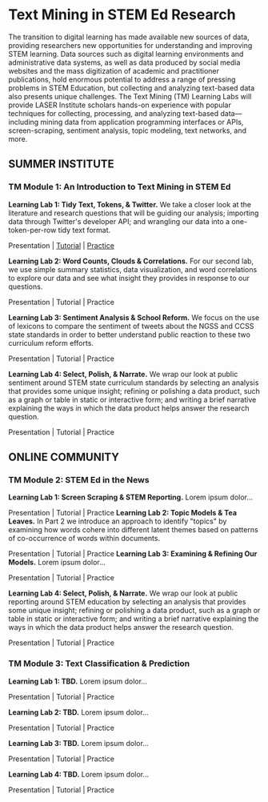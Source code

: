 # Text Mining in STEM Ed Research

The transition to digital learning has made available new sources of data, providing researchers new opportunities for understanding and improving STEM learning. Data sources such as digital learning environments and administrative data systems, as well as data produced by social media websites and the mass digitization of academic and practitioner publications, hold enormous potential to address a range of pressing problems in STEM Education, but collecting and analyzing text-based data also presents unique challenges. The Text Mining (TM) Learning Labs will provide LASER Institute scholars hands-on experience with popular techniques for collecting, processing, and analyzing text-based data—including mining data from application programming interfaces or APIs, screen-scraping, sentiment analysis, topic modeling, text networks, and more.

## SUMMER INSTITUTE

### TM Module 1: An Introduction to Text Mining in STEM Ed

**Learning Lab 1: Tidy Text, Tokens, & Twitter.** We take a closer look at the literature and research questions that will be guiding our analysis; importing data through Twitter's developer API; and wrangling our data into a one-token-per-row tidy text format.

Presentation \| [Tutorial](https://laser-institute.github.io/text-mining/01-tidy-text/01-tm-tutorial.html) \| [Practice](https://github.com/laser-institute/text-mining-labs/blob/main/01-tm-practice.Rmd)

**Learning Lab 2: Word Counts, Clouds & Correlations.** For our second lab, we use simple summary statistics, data visualization, and word correlations to explore our data and see what insight they provides in response to our questions.

Presentation \| Tutorial \| Practice

**Learning Lab 3: Sentiment Analysis & School Reform.** We focus on the use of lexicons to compare the sentiment of tweets about the NGSS and CCSS state standards in order to better understand public reaction to these two curriculum reform efforts. 

Presentation \| Tutorial \| Practice

**Learning Lab 4: Select, Polish, & Narrate.** We wrap our look at public sentiment around STEM state curriculum standards by selecting an analysis that provides some unique insight; refining or polishing a data product, such as a graph or table in static or interactive form; and writing a brief narrative explaining the ways in which the data product helps answer the research question.

Presentation \| Tutorial \| Practice

## ONLINE COMMUNITY

### TM Module 2: STEM Ed in the News

**Learning Lab 1: Screen Scraping & STEM Reporting.** Lorem ipsum dolor…

Presentation \| Tutorial \| Practice **Learning Lab 2: Topic Models & Tea Leaves.** In Part 2 we introduce an approach to identify "topics" by examining how words cohere into different latent themes based on patterns of co-occurrence of words within documents.

Presentation \| Tutorial \| Practice **Learning Lab 3: Examining & Refining Our Models.** Lorem ipsum dolor… 

Presentation \| Tutorial \| Practice

**Learning Lab 4: Select, Polish, & Narrate.** We wrap our look at public reporting around STEM education by selecting an analysis that provides some unique insight; refining or polishing a data product, such as a graph or table in static or interactive form; and writing a brief narrative explaining the ways in which the data product helps answer the research question.

Presentation \| Tutorial \| Practice

### TM Module 3: Text Classification & Prediction

**Learning Lab 1: TBD.** Lorem ipsum dolor…

Presentation \| Tutorial \| Practice

**Learning Lab 2: TBD.** Lorem ipsum dolor…

Presentation \| Tutorial \| Practice

**Learning Lab 3: TBD.** Lorem ipsum dolor… 

Presentation \| Tutorial \| Practice

**Learning Lab 4: TBD.** Lorem ipsum dolor…

Presentation \| Tutorial \| Practice
